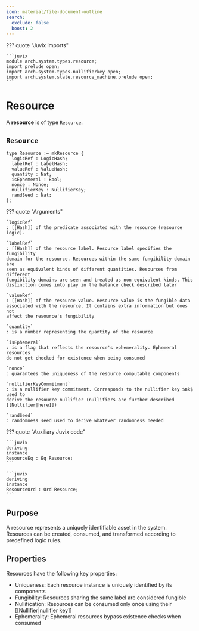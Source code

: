 ```yaml
---
icon: material/file-document-outline
search:
  exclude: false
  boost: 2
---
```


??? quote "Juvix imports"

    ```juvix
    module arch.system.types.resource;
    import prelude open;
    import arch.system.types.nullifierkey open;
    import arch.system.state.resource_machine.prelude open;
    ```

# Resource

A **resource** is of type `Resource`.

## `Resource`

```juvix
type Resource := mkResource {
  logicRef : LogicHash;
  labelRef : LabelHash;
  valueRef : ValueHash;
  quantity : Nat;
  isEphemeral : Bool;
  nonce : Nonce;
  nullifierKey : NullifierKey;
  randSeed : Nat;
};
```

??? quote "Arguments"

    `logicRef`
    : [[Hash]] of the predicate associated with the resource (resource logic).

    `labelRef`
    : [[Hash]] of the resource label. Resource label specifies the fungibility
    domain for the resource. Resources within the same fungibility domain are
    seen as equivalent kinds of different quantities. Resources from different
    fungibility domains are seen and treated as non-equivalent kinds. This
    distinction comes into play in the balance check described later

    `valueRef`
    : [[Hash]] of the resource value. Resource value is the fungible data
    associated with the resource. It contains extra information but does not
    affect the resource's fungibility

    `quantity`
    : is a number representing the quantity of the resource

    `isEphemeral`
    : is a flag that reflects the resource's ephemerality. Ephemeral resources
    do not get checked for existence when being consumed

    `nonce`
    : guarantees the uniqueness of the resource computable components

    `nullifierKeyCommitment`
    : is a nullifier key commitment. Corresponds to the nullifier key $nk$ used to
    derive the resource nullifier (nullifiers are further described [[Nullifier|here]])

    `randSeed`
    : randomness seed used to derive whatever randomness needed


??? quote "Auxiliary Juvix code"

    ```juvix
    deriving
    instance
    ResourceEq : Eq Resource;
    ```

    ```juvix
    deriving
    instance
    ResourceOrd : Ord Resource;
    ```

## Purpose

A resource represents a uniquely identifiable asset in the system. Resources can
be created, consumed, and transformed according to predefined logic rules.

## Properties

Resources have the following key properties:

- Uniqueness: Each resource instance is uniquely identified by its components
- Fungibility: Resources sharing the same label are considered fungible
- Nullification: Resources can be consumed only once using their [[Nullifier|nullifier key]]
- Ephemerality: Ephemeral resources bypass existence checks when consumed
